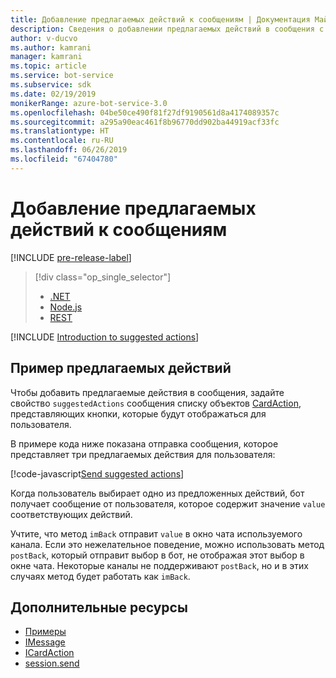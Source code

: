 ```yaml
---
title: Добавление предлагаемых действий к сообщениям | Документация Майкрософт
description: Сведения о добавлении предлагаемых действий в сообщения с помощью пакета SDK Bot Framework для Node.js.
author: v-ducvo
ms.author: kamrani
manager: kamrani
ms.topic: article
ms.service: bot-service
ms.subservice: sdk
ms.date: 02/19/2019
monikerRange: azure-bot-service-3.0
ms.openlocfilehash: 04be50ce490f81f27df9190561d8a4174089357c
ms.sourcegitcommit: a295a90eac461f8b96770dd902ba44919acf33fc
ms.translationtype: HT
ms.contentlocale: ru-RU
ms.lasthandoff: 06/26/2019
ms.locfileid: "67404780"
---
```

# <a name="add-suggested-actions-to-messages"></a>Добавление предлагаемых действий к сообщениям

[!INCLUDE [pre-release-label](../includes/pre-release-label-v3.md)]

> [!div class="op_single_selector"]
> - [.NET](../dotnet/bot-builder-dotnet-add-suggested-actions.md)
> - [Node.js](../nodejs/bot-builder-nodejs-send-suggested-actions.md)
> - [REST](../rest-api/bot-framework-rest-connector-add-suggested-actions.md)

[!INCLUDE [Introduction to suggested actions](../includes/snippet-suggested-actions-intro.md)]

## <a name="suggested-actions-example"></a>Пример предлагаемых действий

Чтобы добавить предлагаемые действия в сообщения, задайте свойство `suggestedActions` сообщения списку объектов [CardAction][ICardAction], представляющих кнопки, которые будут отображаться для пользователя.

В примере кода ниже показана отправка сообщения, которое представляет три предлагаемых действия для пользователя:

[!code-javascript[Send suggested actions](../includes/code/node-send-suggested-actions.js#sendSuggestedActions)]

Когда пользователь выбирает одно из предложенных действий, бот получает сообщение от пользователя, которое содержит значение `value` соответствующих действий.

Учтите, что метод `imBack` отправит `value` в окно чата используемого канала. Если это нежелательное поведение, можно использовать метод `postBack`, который отправит выбор в бот, не отображая этот выбор в окне чата. Некоторые каналы не поддерживают `postBack`, но и в этих случаях метод будет работать как `imBack`.

## <a name="additional-resources"></a>Дополнительные ресурсы

- [Примеры][samples]
- [IMessage][IMessage]
- [ICardAction][ICardAction]
- [session.send][SessionSend]

[IMessage]: http://docs.botframework.com/node/builder/chat-reference/interfaces/_botbuilder_d_.imessage

[SessionSend]: https://docs.botframework.com/node/builder/chat-reference/classes/_botbuilder_d_.session.html#send

[ICardAction]: https://docs.botframework.com/node/builder/chat-reference/interfaces/_botbuilder_d_.icardaction.html

<!-- The inspector is no longer supported: we're redirecting to the samples for now. -->
[samples]: https://github.com/Microsoft/BotBuilder-Samples/tree/v3-sdk-samples
